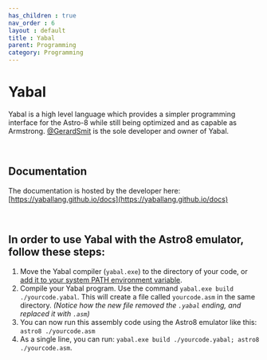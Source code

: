 ```yaml
---
has_children : true
nav_order : 6
layout : default
title : Yabal
parent: Programming
category: Programming
---
```


# Yabal

Yabal is a high level language which provides a simpler programming interface for the Astro-8 while still being optimized and as capable as Armstrong. [@GerardSmit](https://github.com/GerardSmit) is the sole developer and owner of Yabal.

<br>

## Documentation

The documentation is hosted by the developer here: [https://yaballang.github.io/docs](https://yaballang.github.io/docs)

<br>

## In order to use Yabal with the Astro8 emulator, follow these steps:

1. Move the Yabal compiler (`yabal.exe`) to the directory of your code, or [add it to your system PATH environment variable](https://www.architectryan.com/2018/03/17/add-to-the-path-on-windows-10/).
2. Compile your Yabal program. Use the command `yabal.exe build ./yourcode.yabal`. This will create a file called `yourcode.asm` in the same directory. *(Notice how the new file removed the `.yabal` ending, and replaced it with `.asm`)*
3. You can now run this assembly code using the Astro8 emulator like this: `astro8 ./yourcode.asm`
4. As a single line, you can run: `yabal.exe build ./yourcode.yabal; astro8 ./yourcode.asm`.


<!----------------------------------------------------------------------------->

[Commands]: Commands


<!---------------------------------[ Buttons ]--------------------------------->

[Button Commands]: https://img.shields.io/badge/Commands-0288D1?style=flat-square&logoColor=white&logo=Betfair
